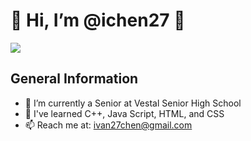 <h1>👋 Hi, I’m @ichen27 👋</h1>
<img src = "https://upload.wikimedia.org/wikipedia/commons/6/67/NYC_Top_of_the_Rock_Pano_banner.jpg">
<h2> General Information</h2>
<ul>
  <li> 👀 I’m currently a Senior at Vestal Senior High School</li>
  <li>🌱 I've learned C++, Java Script, HTML, and CSS</li>
  <li> 📫 Reach me at: <a href = "ivan27cheng@gmail.com">ivan27chen@gmail.com</a></li>
</ul>
